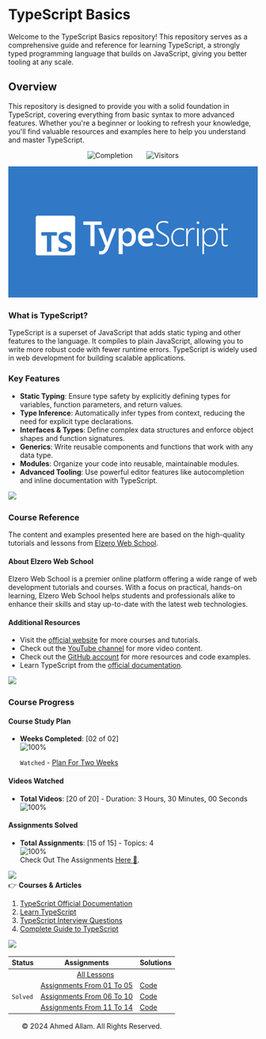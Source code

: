 # TypeScript Basics

Welcome to the TypeScript Basics repository! This repository serves as a comprehensive guide and reference for learning TypeScript, a strongly typed programming language that builds on JavaScript, giving you better tooling at any scale.

## Overview

This repository is designed to provide you with a solid foundation in TypeScript, covering everything from basic syntax to more advanced features. Whether you're a beginner or looking to refresh your knowledge, you'll find valuable resources and examples here to help you understand and master TypeScript.

<p align="center">
    <img src="https://img.shields.io/badge/Completion-100%25-blue" alt="Completion">&nbsp;&nbsp;&nbsp;&nbsp;&nbsp;&nbsp;
    <img src="https://visitor-badge.laobi.icu/badge?page_id=GziXnine/TypeScript_Course" alt="Visitors"/>
</p>

![TypeScript Course](https://github.com/GziXnine/TypeScript_Course/blob/main/Banner.png)

### What is TypeScript?

TypeScript is a superset of JavaScript that adds static typing and other features to the language. It compiles to plain JavaScript, allowing you to write more robust code with fewer runtime errors. TypeScript is widely used in web development for building scalable applications.

### Key Features

- **Static Typing**: Ensure type safety by explicitly defining types for variables, function parameters, and return values.
- **Type Inference**: Automatically infer types from context, reducing the need for explicit type declarations.
- **Interfaces & Types**: Define complex data structures and enforce object shapes and function signatures.
- **Generics**: Write reusable components and functions that work with any data type.
- **Modules**: Organize your code into reusable, maintainable modules.
- **Advanced Tooling**: Use powerful editor features like autocompletion and inline documentation with TypeScript.

<img src="https://github.com/GziXnine/GziXnine/blob/main/images/typescript.gif">

### Course Reference

The content and examples presented here are based on the high-quality tutorials and lessons from [Elzero Web School](https://elzero.org).

#### About Elzero Web School

Elzero Web School is a premier online platform offering a wide range of web development tutorials and courses. With a focus on practical, hands-on learning, Elzero Web School helps students and professionals alike to enhance their skills and stay up-to-date with the latest web technologies.

#### Additional Resources

- Visit the [official website](https://elzero.org) for more courses and tutorials.
- Check out the [YouTube channel](https://www.youtube.com/@ElzeroWebSchool) for more video content.
- Check out the [GitHub account](https://github.com/ElzeroWebSchool) for more resources and code examples.
- Learn TypeScript from the [official documentation](https://www.typescriptlang.org/docs/).

<img src="https://github.com/GziXnine/GziXnine/blob/main/images/typescript.gif">

### Course Progress

#### Course Study Plan
- **Weeks Completed**: [02 of 02]  
  ![100%](https://progress-bar.dev/100/?title=Done)

  `Watched` - [Plan For Two Weeks](https://elzero.org/study/typescript-2021-study-plan/)

#### Videos Watched
- **Total Videos**: [20 of 20] - Duration: 3 Hours, 30 Minutes, 00 Seconds  
  ![100%](https://progress-bar.dev/100/?title=Watched)  

#### Assignments Solved
- **Total Assignments**: [15 of 15] - Topics: 4  
  ![100%](https://progress-bar.dev/100/?title=Solved)  
  Check Out The Assignments [Here 🤏](https://elzero.org/category/assignments/typescript-assignments/).

<img src="https://github.com/GziXnine/GziXnine/blob/main/images/typescript.gif">

<summary><span>👉</span> <strong>Courses & Articles</strong></summary>
  <ol>
    <li><a href="https://www.typescriptlang.org/docs/">TypeScript Official Documentation</a></li>
    <li><a href="https://www.freecodecamp.org/news/learn-typescript/">Learn TypeScript</a></li>
    <li><a href="https://www.interviewbit.com/typescript-interview-questions/">TypeScript Interview Questions</a></li>
    <li><a href="https://www.udemy.com/course/typescript-complete-guide/">Complete Guide to TypeScript</a></li>
  </ol>
</details>

<img src="https://github.com/GziXnine/GziXnine/blob/main/images/typescript.gif">

<table border="0" cellpadding="0" cellspacing="0">
  <thead>
    <tr>
      <th>Status</th>
      <th>Assignments</th>
      <th>Solutions</th>
    </tr>
  </thead>
  <tbody>
    <tr>
      <td colspan="3">
        &nbsp;&nbsp;&nbsp;&nbsp;&nbsp;&nbsp;&nbsp;&nbsp;&nbsp;&nbsp;&nbsp;&nbsp;&nbsp;&nbsp;&nbsp;&nbsp;&nbsp;
        &nbsp;&nbsp;&nbsp;&nbsp;&nbsp;&nbsp;&nbsp;&nbsp;&nbsp;&nbsp;&nbsp;&nbsp;&nbsp;&nbsp;&nbsp;&nbsp;
      <a href="https://github.com/GziXnine/TypeScript_Course/tree/main/0%20-%20Lessons">All Lessons</a></td>
    </tr>
    <tr>
      <td rowspan="9"><code>Solved</code></td>
      <td><a href="https://elzero.org/typescript-2021-assignments-lesson-1-to-6/">Assignments From 01 To 05</a></td>
      <td><a href="https://github.com/GziXnine/TypeScript_Course/tree/main/1%20-%20Basic%20Types%2001%20~%2006">Code</a></td>
    </tr>
    <tr>
      <td><a href="https://elzero.org/typescript-2021-assignments-lesson-7-to-10/">Assignments From 06 To 10</a></td>
      <td><a href="https://github.com/GziXnine/TypeScript_Course/tree/main/2%20-%20Functions%20%26%20Classes%2007%20~%2010">Code</a></td>
    </tr>
    <tr>
      <td><a href="https://elzero.org/typescript-2021-assignments-lesson-11-to-15/">Assignments From 11 To 14</a></td>
      <td><a href="https://github.com/GziXnine/TypeScript_Course/tree/main/3%20-%20Generics%2C%20Modules%2011%20~%2015">Code</a></td>
    </tr>
  </tbody>
  <tfoot>
    <tr>
      <td colspan="3" style="text-align: center;">
          <p>&copy; 2024 Ahmed Allam. All Rights Reserved.</p>
      </td>
    </tr>
  </tfoot>
</table>
